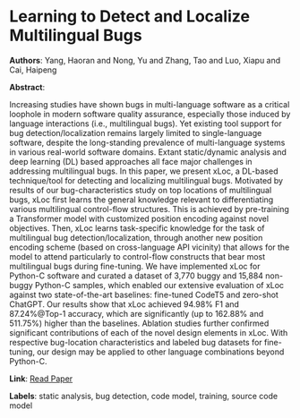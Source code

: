 # Learning to Detect and Localize Multilingual Bugs

**Authors**: Yang, Haoran and Nong, Yu and Zhang, Tao and Luo, Xiapu and Cai, Haipeng

**Abstract**:

Increasing studies have shown bugs in multi-language software as a critical loophole in modern software quality assurance, especially those induced by language interactions (i.e., multilingual bugs). Yet existing tool support for bug detection/localization remains largely limited to single-language software, despite the long-standing prevalence of multi-language systems in various real-world software domains. Extant static/dynamic analysis and deep learning (DL) based approaches all face major challenges in addressing multilingual bugs. In this paper, we present xLoc, a DL-based technique/tool for detecting and localizing multilingual bugs. Motivated by results of our bug-characteristics study on top locations of multilingual bugs, xLoc first learns the general knowledge relevant to differentiating various multilingual control-flow structures. This is achieved by pre-training a Transformer model with customized position encoding against novel objectives. Then, xLoc learns task-specific knowledge for the task of multilingual bug detection/localization, through another new position encoding scheme (based on cross-language API vicinity) that allows for the model to attend particularly to control-flow constructs that bear most multilingual bugs during fine-tuning. We have implemented xLoc for Python-C software and curated a dataset of 3,770 buggy and 15,884 non-buggy Python-C samples, which enabled our extensive evaluation of xLoc against two state-of-the-art baselines: fine-tuned CodeT5 and zero-shot ChatGPT. Our results show that xLoc achieved 94.98\% F1 and 87.24\%@Top-1 accuracy, which are significantly (up to 162.88\% and 511.75\%) higher than the baselines. Ablation studies further confirmed significant contributions of each of the novel design elements in xLoc. With respective bug-location characteristics and labeled bug datasets for fine-tuning, our design may be applied to other language combinations beyond Python-C.

**Link**: [Read Paper](https://doi.org/10.1145/3660804)

**Labels**: static analysis, bug detection, code model, training, source code model
